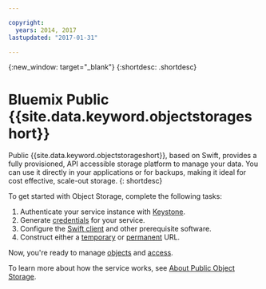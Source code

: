 ```yaml
---

copyright:
  years: 2014, 2017
lastupdated: "2017-01-31"

---
```

{:new_window: target="_blank"}
{:shortdesc: .shortdesc}

# Bluemix Public {{site.data.keyword.objectstorageshort}}

Public {{site.data.keyword.objectstorageshort}}, based on  Swift, provides a fully provisioned, API accessible storage platform to manage your data. You can use it directly in your applications or for backups, making it ideal for cost effective, scale-out storage.
{: shortdesc}

To get started with Object Storage, complete the following tasks:

1. Authenticate your service instance with [Keystone](/docs/services/ObjectStorage/os_authenticate.html).
2. Generate [credentials](/docs/services/ObjectStorage/os_credentials.html) for your service.
3. Configure the [Swift client](/docs/services/ObjectStorage/os_configuring.html) and other prerequisite software.
4. Construct either a [temporary](/docs/services/ObjectStorage/os_tempurl.html) or [permanent](/docs/services/ObjectStorage/os_constructing.html) URL.

Now, you're ready to manage [objects](/docs/services/ObjectStorage/os_managing.html) and [access](/docs/services/ObjectStorage/os_security.html).

To learn more about how the service works, see [About Public Object Storage](/docs/services/ObjectStorage/os_works_public.html).
